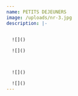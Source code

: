 ```yaml
---
name: PETITS DEJEUNERS
image: /uploads/nr-3.jpg
description: |-
  

  ![]()

  ![]()



  ![]()

  ![]()
---
```

